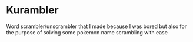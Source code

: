 # Kurambler
 Word scrambler/unscrambler that I made because I was bored but also for the purpose of solving some pokemon name scrambling with ease
